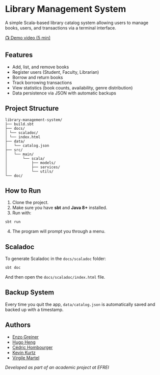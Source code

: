 # Library Management System

A simple Scala-based library catalog system allowing users to manage books, users, and transactions via a terminal interface.

[📺 Demo video (5 min)](https://youtu.be/T2J2i9RL9IQ)

## Features

- Add, list, and remove books
- Register users (Student, Faculty, Librarian)
- Borrow and return books
- Track borrowing transactions
- View statistics (book counts, availability, genre distribution)
- Data persistence via JSON with automatic backups

## Project Structure

```
library-management-system/
├── build.sbt
├── docs/
│ └── scaladoc/
│ └── index.html
├── data/
│   └── catalog.json
├── src/
│   └── main/
│       └── scala/
│           ├── models/
│           ├── services/
│           └── utils/
└── doc/
```

## How to Run

1. Clone the project.
2. Make sure you have **sbt** and **Java 8+** installed.
3. Run with:

```bash
sbt run
```

4. The program will prompt you through a menu.

## Scaladoc

To generate Scaladoc in the `docs/scaladoc` folder:

```bash
sbt doc
```

And then open the `docs/scaladoc/index.html` file.

## Backup System

Every time you quit the app, `data/catalog.json` is automatically saved and backed up with a timestamp.

## Authors

- [Enzo Greiner](https://github.com/Grenzo67)
- [Hugo Heng](https://github.com/HugoHeng)
- [Cédric Hombourger](https://github.com/LeTinkyWinky)
- [Kevin Kurtz](https://github.com/ktzkvin)
- [Virgile Martel](https://github.com/Skrinox)

_Developed as part of an academic project at EFREI_